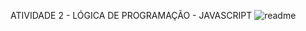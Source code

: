 ATIVIDADE 2 - LÓGICA DE PROGRAMAÇÃO - JAVASCRIPT 
![readme](https://user-images.githubusercontent.com/89541042/133268678-8067250c-91e9-4bfb-b85a-a5615a3ca9c8.png)

